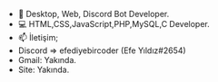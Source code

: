 - 💯 Desktop, Web, Discord Bot Developer.
- 💻 HTML,CSS,JavaScript,PHP,MySQL,C Developer.
- 📫 İletişim;
-  Discord => efediyebircoder (Efe Yıldız#2654)
-  Gmail: Yakında.
-  Site: Yakında.
